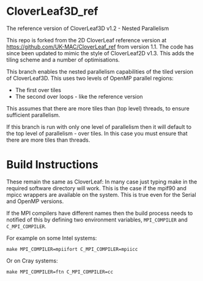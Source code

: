 CloverLeaf3D_ref
==============

The reference version of CloverLeaf3D v1.2 - Nested Parallelism

This repo is forked from the 2D CloverLeaf reference version at https://github.com/UK-MAC/CloverLeaf_ref from version 1.1.
The code has since been updated to mimic the style of CloverLeaf2D v1.3.
This adds the tiling scheme and a number of optimisations.

This branch enables the nested parallelism capabilities of the tiled version of CloverLeaf3D.
This uses two levels of OpenMP parallel regions:
* The first over tiles
* The second over loops - like the reference version

This assumes that there are more tiles than (top level) threads, to ensure sufficient parallelism.

If this branch is run with only one level of parallelism then it will default to the top level of parallelism - over tiles.
In this case you must ensure that there are more tiles than threads.



# Build Instructions

These remain the same as CloverLeaf:
In many case just typing make in the required software directory will work. This is the case if the mpif90 and mpicc wrappers are available on the system. This is true even for the Serial and OpenMP versions.

If the MPI compilers have different names then the build process needs to notified of this by defining two environment variables, `MPI_COMPILER` and `C_MPI_COMPILER`.

For example on some Intel systems:
```
make MPI_COMPILER=mpiifort C_MPI_COMPILER=mpiicc
```
Or on Cray systems:
```
make MPI_COMPILER=ftn C_MPI_COMPILER=cc
```

